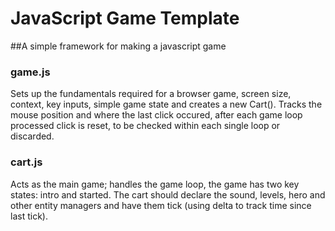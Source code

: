 # JavaScript Game Template

##A simple framework for making a javascript game

### game.js

Sets up the fundamentals required for a browser game, screen size, context, key inputs, simple game state and creates a new Cart(). Tracks the mouse position and where the last click occured, after each game loop processed click is reset, to be checked within each single loop or discarded.

### cart.js

Acts as the main game; handles the game loop, the game has two key states: intro and started. The cart should declare the sound, levels, hero and other entity managers and have them tick (using delta to track time since last tick).
